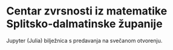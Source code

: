 # Centar zvrsnosti iz matematike Splitsko-dalmatinske županije

Jupyter (Julia) bilježnica s predavanja na svečanom otvorenju.

